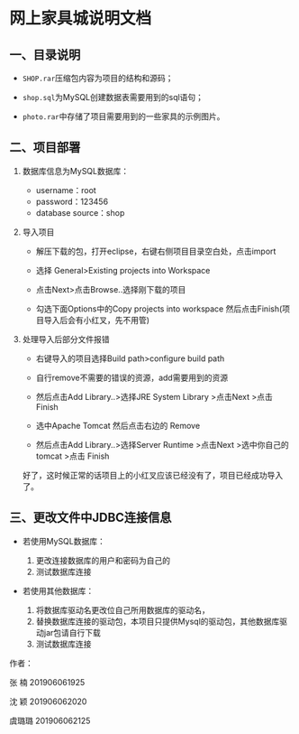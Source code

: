 # 网上家具城说明文档

## 一、目录说明

- `SHOP.rar`压缩包内容为项目的结构和源码；

- `shop.sql`为MySQL创建数据表需要用到的sql语句；

- `photo.rar`中存储了项目需要用到的一些家具的示例图片。



## 二、项目部署

1. 数据库信息为MySQL数据库：
   - username：root 
   - password：123456 
   - database source：shop

2. 导入项目

   - 解压下载的包，打开eclipse，右键右侧项目目录空白处，点击import

   - 选择 General>Existing projects into Workspace

   - 点击Next>点击Browse..选择刚下载的项目

   - 勾选下面Options中的Copy projects into workspace 然后点击Finish(项目导入后会有小红叉，先不用管)

3. 处理导入后部分文件报错

   - 右键导入的项目选择Build path>configure build path
   - 自行remove不需要的错误的资源，add需要用到的资源

   - 然后点击Add Library..>选择JRE System Library >点击Next >点击 Finish

   - 选中Apache Tomcat 然后点击右边的 Remove

   - 然后点击Add Library..>选择Server Runtime >点击Next >选中你自己的tomcat >点击 Finish

   好了，这时候正常的话项目上的小红叉应该已经没有了，项目已经成功导入了。



## 三、更改文件中JDBC连接信息

- 若使用MySQL数据库： 
  1. 更改连接数据库的用户和密码为自己的
  2. 测试数据库连接

- 若使用其他数据库：
  1. 将数据库驱动名更改位自己所用数据库的驱动名，
  2. 替换数据库连接的驱动包，本项目只提供Mysql的驱动包，其他数据库驱动jar包请自行下载
  3. 测试数据库连接



作者：

张	楠 201906061925

沈	颖 201906062020

虞璐璐 201906062125		